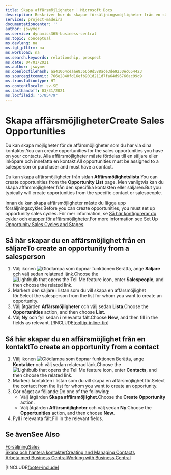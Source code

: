 ```yaml
---
title: Skapa affärsmöjligheter | Microsoft Docs
description: Beskriver hur du skapar försäljningsmöjligheter från en säljare eller kontakt i Business Central.
services: project-madeira
documentationcenter: ''
author: jswymer
ms.service: dynamics365-business-central
ms.topic: conceptual
ms.devlang: na
ms.tgt_pltfrm: na
ms.workload: na
ms.search.keywords: relationship, prospect
ms.date: 04/01/2021
ms.author: jswymer
ms.openlocfilehash: aa41064ceaae8366b9d588ace3de9230ec654423
ms.sourcegitcommit: 766e2840fd16efb901d211d7fa64d96766ac99d9
ms.translationtype: HT
ms.contentlocale: sv-SE
ms.lasthandoff: 03/31/2021
ms.locfileid: "5785479"
---
```

# <a name="create-sales-opportunities"></a><span data-ttu-id="3f735-103">Skapa affärsmöjligheter</span><span class="sxs-lookup"><span data-stu-id="3f735-103">Create Sales Opportunities</span></span>
<span data-ttu-id="3f735-104">Du kan skapa möjligheter för de affärsmöjligheter som du har via dina kontakter.</span><span class="sxs-lookup"><span data-stu-id="3f735-104">You can create opportunities for the sales opportunities you have on your contacts.</span></span> <span data-ttu-id="3f735-105">Alla affärsmöjligheter måste fördelas till en säljare eller inköpare och innefatta en kontakt.</span><span class="sxs-lookup"><span data-stu-id="3f735-105">All opportunities must be assigned to a salesperson or purchaser and must have a contact.</span></span>

<span data-ttu-id="3f735-106">Du kan skapa affärsmöjligheter från sidan **Affärsmöjlighetslista**.</span><span class="sxs-lookup"><span data-stu-id="3f735-106">You can create opportunities from the **Opportunity List** page.</span></span> <span data-ttu-id="3f735-107">Men vanligtvis kan du skapa affärsmöjligheter från den specifika kontakten eller säljaren.</span><span class="sxs-lookup"><span data-stu-id="3f735-107">But you typically will create opportunities from the specific contact or salespeople.</span></span>

<span data-ttu-id="3f735-108">Innan du kan skapa affärsmöjligheter måste du lägga upp försäljningscykler.</span><span class="sxs-lookup"><span data-stu-id="3f735-108">Before you can create opportunities, you must set up opportunity sales cycles.</span></span> <span data-ttu-id="3f735-109">För mer information, se [Så här konfigurerar du cykler och etapper för affärsmöjligheter](marketing-how-setup-opportunity-sales-cycles-stages.md).</span><span class="sxs-lookup"><span data-stu-id="3f735-109">For more information see [Set Up Opportunity Sales Cycles and Stages](marketing-how-setup-opportunity-sales-cycles-stages.md).</span></span>

## <a name="to-create-an-opportunity-from-a-salesperson"></a><span data-ttu-id="3f735-110">Så här skapar du en affärsmöjlighet från en säljare</span><span class="sxs-lookup"><span data-stu-id="3f735-110">To create an opportunity from a salesperson</span></span>
1. <span data-ttu-id="3f735-111">Välj ikonen ![Glödlampa som öppnar funktionen Berätta](media/ui-search/search_small.png "Berätta vad du vill göra"), ange **Säljare** och välj sedan relaterad länk.</span><span class="sxs-lookup"><span data-stu-id="3f735-111">Choose the ![Lightbulb that opens the Tell Me feature](media/ui-search/search_small.png "Tell me what you want to do") icon, enter **Salespeople**, and then choose the related link.</span></span>
2. <span data-ttu-id="3f735-112">Markera den säljare i listan som du vill skapa en affärsmöjlighet för.</span><span class="sxs-lookup"><span data-stu-id="3f735-112">Select the salesperson from the list for whom you want to create an opportunity.</span></span>
3. <span data-ttu-id="3f735-113">Välj åtgärden **Affärsmöjligheter** och välj sedan **Lista**.</span><span class="sxs-lookup"><span data-stu-id="3f735-113">Choose the **Opportunities** action, and then choose **List**.</span></span>
4. <span data-ttu-id="3f735-114">Välj **Ny** och fyll sedan i relevanta fält.</span><span class="sxs-lookup"><span data-stu-id="3f735-114">Choose **New**, and then fill in the fields as relevant.</span></span> [!INCLUDE[tooltip-inline-tip](includes/tooltip-inline-tip_md.md)]  



## <a name="to-create-an-opportunity-from-a-contact"></a><span data-ttu-id="3f735-115">Så här skapar du en affärsmöjlighet från en kontakt</span><span class="sxs-lookup"><span data-stu-id="3f735-115">To create an opportunity from a contact</span></span>
1. <span data-ttu-id="3f735-116">Välj ikonen ![Glödlampa som öppnar funktionen Berätta](media/ui-search/search_small.png "Berätta vad du vill göra"), ange **Kontakter** och välj sedan relaterad länk.</span><span class="sxs-lookup"><span data-stu-id="3f735-116">Choose the ![Lightbulb that opens the Tell Me feature](media/ui-search/search_small.png "Tell me what you want to do") icon, enter **Contacts**, and then choose the related link.</span></span>
2. <span data-ttu-id="3f735-117">Markera kontakten i listan som du vill skapa en affärsmöjlighet för.</span><span class="sxs-lookup"><span data-stu-id="3f735-117">Select the contact from the list for whom you want to create an opportunity.</span></span>
3. <span data-ttu-id="3f735-118">Gör något av följande:</span><span class="sxs-lookup"><span data-stu-id="3f735-118">Do one of the following:</span></span>
   * <span data-ttu-id="3f735-119">Välj åtgärden **Skapa affärsmöjlighet**.</span><span class="sxs-lookup"><span data-stu-id="3f735-119">Choose the **Create Opportunity** action.</span></span>
   * <span data-ttu-id="3f735-120">Välj åtgärden **Affärsmöjligheter** och välj sedan **Ny**.</span><span class="sxs-lookup"><span data-stu-id="3f735-120">Choose the  **Opportunities** action, and then choose **New**.</span></span>
4. <span data-ttu-id="3f735-121">Fyll i relevanta fält.</span><span class="sxs-lookup"><span data-stu-id="3f735-121">Fill in the relevant fields.</span></span>

## <a name="see-also"></a><span data-ttu-id="3f735-122">Se även</span><span class="sxs-lookup"><span data-stu-id="3f735-122">See Also</span></span>
[<span data-ttu-id="3f735-123">Försäljning</span><span class="sxs-lookup"><span data-stu-id="3f735-123">Sales</span></span>](sales-manage-sales.md)  
[<span data-ttu-id="3f735-124">Skapa och hantera kontakter</span><span class="sxs-lookup"><span data-stu-id="3f735-124">Creating and Managing Contacts</span></span>](marketing-contacts.md)  
[<span data-ttu-id="3f735-125">Arbeta med Business Central</span><span class="sxs-lookup"><span data-stu-id="3f735-125">Working with Business Central</span></span>](ui-work-product.md)


[!INCLUDE[footer-include](includes/footer-banner.md)]